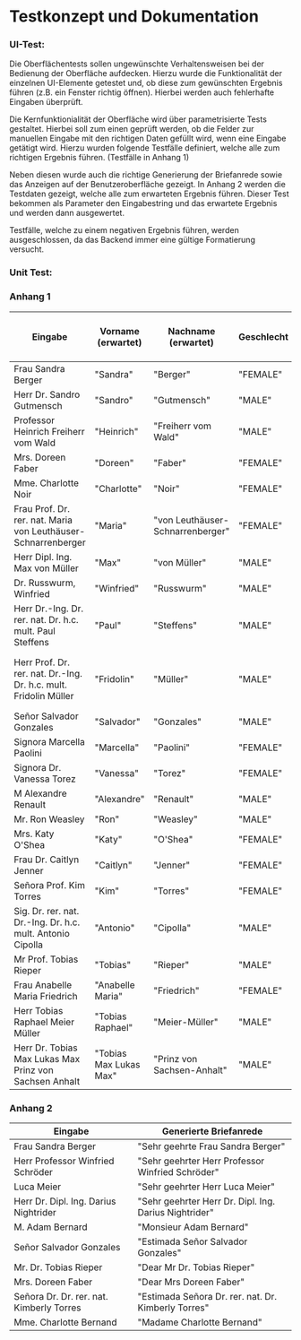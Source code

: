 # Testkonzept und Dokumentation

 

### UI-Test: 

Die Oberflächentests sollen ungewünschte Verhaltensweisen bei der Bedienung der Oberfläche aufdecken. Hierzu wurde die Funktionalität der einzelnen UI-Elemente getestet und, ob diese zum gewünschten Ergebnis führen (z.B. ein Fenster richtig öffnen). Hierbei werden auch fehlerhafte Eingaben überprüft.

Die Kernfunktionialität der Oberfläche wird über parametrisierte Tests gestaltet. Hierbei soll zum einen geprüft werden, ob die Felder zur manuellen Eingabe mit den richtigen Daten gefüllt wird, wenn eine Eingabe getätigt wird. Hierzu wurden folgende Testfälle definiert, welche alle zum richtigen Ergebnis führen. (Testfälle in Anhang 1)

Neben diesen wurde auch die richtige Generierung der Briefanrede sowie das Anzeigen auf der Benutzeroberfläche gezeigt. In Anhang 2 werden die Testdaten gezeigt, welche alle zum erwarteten Ergebnis führen. Dieser Test bekommen als Parameter den Eingabestring und das erwartete Ergebnis und werden dann ausgewertet.

Testfälle, welche zu einem negativen Ergebnis führen, werden ausgeschlossen, da das Backend immer eine gültige Formatierung versucht.

 

### Unit Test:

 



### Anhang 1

| **Eingabe**                                                  | **Vorname (erwartet)** | **Nachname (erwartet)**          | **Geschlecht** | **Titel (erwartet, mit ; getrennt)**               | **Sprache**   |
| ------------------------------------------------------------ | ---------------------- | -------------------------------- | -------------- | -------------------------------------------------- | ------------- |
| Frau Sandra Berger                                           | "Sandra"               | "Berger"                         | "FEMALE"       |                                                    | "Deutsch"     |
| Herr Dr. Sandro Gutmensch                                    | "Sandro"               | "Gutmensch"                      | "MALE"         | "Dr."                                              | "Deutsch"     |
| Professor Heinrich Freiherr vom Wald                         | "Heinrich"             | "Freiherr vom Wald"              | "MALE"         | "Professor"                                        | "Deutsch"     |
| Mrs. Doreen Faber                                            | "Doreen"               | "Faber"                          | "FEMALE"       |                                                    | "Englisch"    |
| Mme. Charlotte Noir                                          | "Charlotte"            | "Noir"                           | "FEMALE"       |                                                    | "Französisch" |
| Frau Prof. Dr. rer. nat. Maria von  Leuthäuser-Schnarrenberger | "Maria"                | "von Leuthäuser-Schnarrenberger" | "FEMALE"       | "Prof.; Dr. rer. nat"                              | "Deutsch"     |
| Herr Dipl. Ing. Max von Müller                               | "Max"                  | "von Müller"                     | "MALE"         | "Dipl. Ing."                                       | "Deutsch"     |
| Dr. Russwurm, Winfried                                       | "Winfried"             | "Russwurm"                       | "MALE"         | "Dr."                                              | "Deutsch"     |
| Herr Dr.-Ing. Dr. rer. nat. Dr. h.c.  mult. Paul Steffens    | "Paul"                 | "Steffens"                       | "MALE"         | "Dr.-Ing.; Dr. rer. nat.; Dr. h.c.  mult."         | "Deutsch"     |
| Herr Prof. Dr. rer. nat. Dr.-Ing. Dr.  h.c. mult. Fridolin Müller | "Fridolin"             | "Müller"                         | "MALE"         | "Prof.; Dr. rer. nat.; Dr.-Ing.; Dr. h.  c. mult." | "Deutsch"     |
| Señor Salvador Gonzales                                      | "Salvador"             | "Gonzales"                       | "MALE"         |                                                    | "Spanisch"    |
| Signora Marcella Paolini                                     | "Marcella"             | "Paolini"                        | "FEMALE"       |                                                    | "Italienisch" |
| Signora Dr. Vanessa Torez                                    | "Vanessa"              | "Torez"                          | "FEMALE"       | "Dr."                                              | "Italienisch" |
| M Alexandre Renault                                          | "Alexandre"            | "Renault"                        | "MALE"         |                                                    | "Französisch" |
| Mr. Ron Weasley                                              | "Ron"                  | "Weasley"                        | "MALE"         |                                                    | "Englisch"    |
| Mrs. Katy O'Shea                                             | "Katy"                 | "O'Shea"                         | "FEMALE"       |                                                    | "Englisch"    |
| Frau Dr. Caitlyn Jenner                                      | "Caitlyn"              | "Jenner"                         | "FEMALE"       | "Dr."                                              | "Deutsch"     |
| Señora Prof. Kim Torres                                      | "Kim"                  | "Torres"                         | "FEMALE"       | "Prof."                                            | "Spanisch"    |
| Sig. Dr. rer. nat. Dr.-Ing. Dr. h.c.  mult. Antonio Cipolla  | "Antonio"              | "Cipolla"                        | "MALE"         | "Dr.-Ing.; Dr. rer. nat.; Dr. h.c.  mult."         | "Italienisch" |
| Mr Prof. Tobias Rieper                                       | "Tobias"               | "Rieper"                         | "MALE"         | "Prof."                                            | "Englisch"    |
| Frau Anabelle Maria Friedrich                                | "Anabelle Maria"       | "Friedrich"                      | "FEMALE"       |                                                    | "Deutsch"     |
| Herr Tobias Raphael Meier Müller                             | "Tobias Raphael"       | "Meier-Müller"                   | "MALE"         |                                                    | "Deutsch"     |
| Herr Dr. Tobias Max Lukas Max Prinz von  Sachsen Anhalt      | "Tobias Max Lukas Max" | "Prinz von Sachsen-Anhalt"       | "MALE"         | "Dr."                                              | "Deutsch"     |

 



 ### Anhang 2

| Eingabe                                   | Generierte Briefanrede                                 |
| ----------------------------------------- | ------------------------------------------------------ |
| Frau Sandra  Berger                       | "Sehr geehrte Frau Sandra Berger"                      |
| Herr  Professor Winfried Schröder         | "Sehr geehrter Herr Professor Winfried  Schröder"      |
| Luca Meier                                | "Sehr geehrter Herr Luca Meier"                        |
| Herr Dr.  Dipl. Ing. Darius Nightrider    | "Sehr geehrter Herr Dr. Dipl. Ing. Darius  Nightrider" |
| M. Adam  Bernard                          | "Monsieur Adam Bernard"                                |
| Señor  Salvador Gonzales                  | "Estimada Señor Salvador Gonzales"                     |
| Mr. Dr.  Tobias Rieper                    | "Dear Mr Dr. Tobias Rieper"                            |
| Mrs. Doreen  Faber                        | "Dear Mrs Doreen Faber"                                |
| Señora Dr.  Dr. rer. nat. Kimberly Torres | "Estimada Señora Dr. rer. nat. Dr.  Kimberly Torres"   |
| Mme.  Charlotte Bernand                   | "Madame Charlotte Bernand"                             |

 